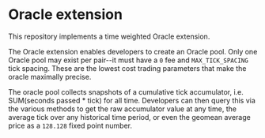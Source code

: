 # Oracle extension

This repository implements a time weighted Oracle extension.

The Oracle extension enables developers to create an Oracle pool. Only one Oracle pool may exist per pair--it must have a `0` fee and `MAX_TICK_SPACING` tick spacing. These are the lowest cost trading parameters that make the oracle maximally precise.

The oracle pool collects snapshots of a cumulative tick accumulator, i.e. SUM(seconds passed \* tick) for all time. Developers can then query this via the various methods to get the raw accumulator value at any time, the average tick over any historical time period, or even the geomean average price as a `128.128` fixed point number.
